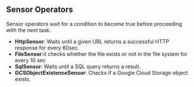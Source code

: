 

## Sensor Operators

Sensor operators wait for a condition to become true before proceeding with the next task.

- **HttpSensor**: Waits until a given URL returns a successful HTTP response for every 60sec.
- **FileSensor**:it checks whether the file exists or not in the file system for every 10 sec
- **SqlSensor**: Waits until a SQL query returns a result.
- **GCSObjectExistenceSensor**: Checks if a Google Cloud Storage object exists.